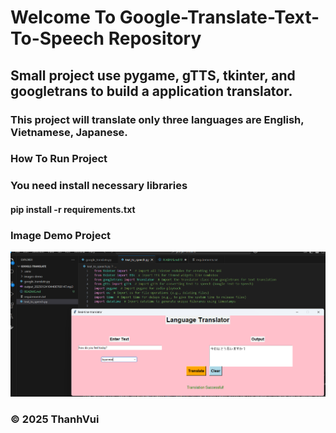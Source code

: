 # Welcome To Google-Translate-Text-To-Speech Repository
## Small project use pygame, gTTS, tkinter, and googletrans to build a application translator.
### This project will translate only three languages are English, Vietnamese, Japanese.
### How To Run Project
### You need install necessary libraries
#### pip install -r requirements.txt
### Image Demo Project
![Image Demo](https://github.com/ThanhVui/google-translate-text-speech/blob/main/images-demo/background.png)
### © 2025 ThanhVui